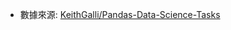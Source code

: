 - 數據來源: [KeithGalli/Pandas-Data-Science-Tasks](https://github.com/KeithGalli/Pandas-Data-Science-Tasks/tree/master/SalesAnalysis/Sales_Data)
